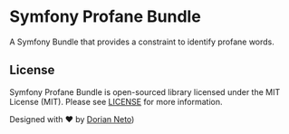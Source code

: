# Symfony Profane Bundle
A Symfony Bundle that provides a constraint to identify profane words.

## License
Symfony Profane Bundle is open-sourced library licensed under the MIT License (MIT). Please see [LICENSE](/LICENSE) for more information.

Designed with :heart: by [Dorian Neto](https://github.com/dorianneto))